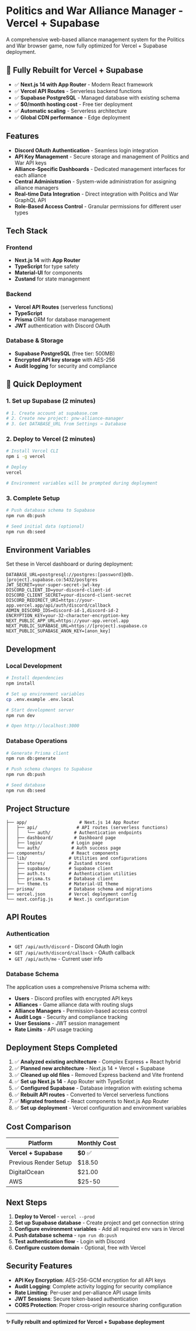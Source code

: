 # Politics and War Alliance Manager - Vercel + Supabase

A comprehensive web-based alliance management system for the Politics and War browser game, now fully optimized for Vercel + Supabase deployment.

## 🚀 **Fully Rebuilt for Vercel + Supabase**

- ✅ **Next.js 14 with App Router** - Modern React framework
- ✅ **Vercel API Routes** - Serverless backend functions
- ✅ **Supabase PostgreSQL** - Managed database with existing schema
- ✅ **$0/month hosting cost** - Free tier deployment
- ✅ **Automatic scaling** - Serverless architecture
- ✅ **Global CDN performance** - Edge deployment

## Features

- **Discord OAuth Authentication** - Seamless login integration
- **API Key Management** - Secure storage and management of Politics and War API keys
- **Alliance-Specific Dashboards** - Dedicated management interfaces for each alliance
- **Central Administration** - System-wide administration for assigning alliance managers
- **Real-time Data Integration** - Direct integration with Politics and War GraphQL API
- **Role-Based Access Control** - Granular permissions for different user types

## Tech Stack

### Frontend
- **Next.js 14** with **App Router**
- **TypeScript** for type safety
- **Material-UI** for components
- **Zustand** for state management

### Backend
- **Vercel API Routes** (serverless functions)
- **TypeScript**
- **Prisma** ORM for database management
- **JWT** authentication with Discord OAuth

### Database & Storage
- **Supabase PostgreSQL** (free tier: 500MB)
- **Encrypted API key storage** with AES-256
- **Audit logging** for security and compliance

## 🚀 Quick Deployment

### 1. Set up Supabase (2 minutes)
```bash
# 1. Create account at supabase.com
# 2. Create new project: pnw-alliance-manager
# 3. Get DATABASE_URL from Settings → Database
```

### 2. Deploy to Vercel (2 minutes)
```bash
# Install Vercel CLI
npm i -g vercel

# Deploy
vercel

# Environment variables will be prompted during deployment
```

### 3. Complete Setup
```bash
# Push database schema to Supabase
npm run db:push

# Seed initial data (optional)
npm run db:seed
```

## Environment Variables

Set these in Vercel dashboard or during deployment:

```env
DATABASE_URL=postgresql://postgres:[password]@db.[project].supabase.co:5432/postgres
JWT_SECRET=your-super-secret-jwt-key
DISCORD_CLIENT_ID=your-discord-client-id
DISCORD_CLIENT_SECRET=your-discord-client-secret
DISCORD_REDIRECT_URI=https://your-app.vercel.app/api/auth/discord/callback
ADMIN_DISCORD_IDS=discord-id-1,discord-id-2
ENCRYPTION_KEY=your-32-character-encryption-key
NEXT_PUBLIC_APP_URL=https://your-app.vercel.app
NEXT_PUBLIC_SUPABASE_URL=https://[project].supabase.co
NEXT_PUBLIC_SUPABASE_ANON_KEY=[anon_key]
```

## Development

### Local Development
```bash
# Install dependencies
npm install

# Set up environment variables
cp .env.example .env.local

# Start development server
npm run dev

# Open http://localhost:3000
```

### Database Operations
```bash
# Generate Prisma client
npm run db:generate

# Push schema changes to Supabase
npm run db:push

# Seed database
npm run db:seed
```

## Project Structure

```
├── app/                    # Next.js 14 App Router
│   ├── api/               # API routes (serverless functions)
│   │   └── auth/         # Authentication endpoints
│   ├── dashboard/        # Dashboard page
│   ├── login/           # Login page
│   └── auth/            # Auth success page
├── components/          # React components
├── lib/                # Utilities and configurations
│   ├── stores/         # Zustand stores
│   ├── supabase/       # Supabase client
│   ├── auth.ts         # Authentication utilities
│   ├── prisma.ts       # Database client
│   └── theme.ts        # Material-UI theme
├── prisma/             # Database schema and migrations
├── vercel.json         # Vercel deployment config
└── next.config.js      # Next.js configuration
```

## API Routes

### Authentication
- `GET /api/auth/discord` - Discord OAuth login
- `GET /api/auth/discord/callback` - OAuth callback
- `GET /api/auth/me` - Current user info

### Database Schema

The application uses a comprehensive Prisma schema with:
- **Users** - Discord profiles with encrypted API keys
- **Alliances** - Game alliance data with routing slugs
- **Alliance Managers** - Permission-based access control
- **Audit Logs** - Security and compliance tracking
- **User Sessions** - JWT session management
- **Rate Limits** - API usage tracking

## Deployment Steps Completed

1. ✅ **Analyzed existing architecture** - Complex Express + React hybrid
2. ✅ **Planned new architecture** - Next.js 14 + Vercel + Supabase
3. ✅ **Cleaned up old files** - Removed Express backend and Vite frontend
4. ✅ **Set up Next.js 14** - App Router with TypeScript
5. ✅ **Configured Supabase** - Database integration with existing schema
6. ✅ **Rebuilt API routes** - Converted to Vercel serverless functions
7. ✅ **Migrated frontend** - React components to Next.js App Router
8. ✅ **Set up deployment** - Vercel configuration and environment variables

## Cost Comparison

| Platform | Monthly Cost |
|----------|-------------|
| **Vercel + Supabase** | **$0** ✅ |
| Previous Render Setup | $18.50 |
| DigitalOcean | $21.00 |
| AWS | $25-50 |

## Next Steps

1. **Deploy to Vercel** - `vercel --prod`
2. **Set up Supabase database** - Create project and get connection string
3. **Configure environment variables** - Add all required env vars in Vercel
4. **Push database schema** - `npm run db:push`
5. **Test authentication flow** - Login with Discord
6. **Configure custom domain** - Optional, free with Vercel

## Security Features

- **API Key Encryption**: AES-256-GCM encryption for all API keys
- **Audit Logging**: Complete activity logging for security compliance
- **Rate Limiting**: Per-user and per-alliance API usage limits
- **JWT Sessions**: Secure token-based authentication
- **CORS Protection**: Proper cross-origin resource sharing configuration

---

**✨ Fully rebuilt and optimized for Vercel + Supabase deployment**